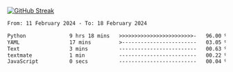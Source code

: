 [![GitHub Streak](https://streak-stats.demolab.com?user=renren-017&theme=sea&hide_border=true&background=DD272700)](https://git.io/streak-stats)

<!--START_SECTION:waka-->

```txt
From: 11 February 2024 - To: 18 February 2024

Python              9 hrs 18 mins   >>>>>>>>>>>>>>>>>>>>>>>>-   96.00 %
YAML                17 mins         >------------------------   03.05 %
Text                3 mins          -------------------------   00.63 %
textmate            1 min           -------------------------   00.22 %
JavaScript          0 secs          -------------------------   00.04 %
```

<!--END_SECTION:waka-->

